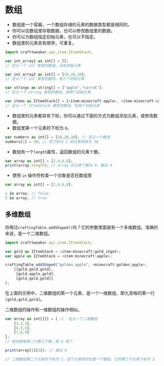 # 数组

* 数组是一个容器，一个数组存储的元素的数据类型都是相同的。
* 你可以往数组里存取数据，也可以修改数组里的数据。
* 你可以为数组指定初始元素，也可以不指定。
* 数组里的元素具有顺序，可重复。

```javascript
import crafttweaker.api.item.IItemStack;

var int_array1 as int[] = [];
// 定义一个 int 类型的数组，没有初始元素

var int_array2 as int[] = [10,20,30];
// 定义一个 int 类型的数组，有三个初始元素

var strings as string[] = ["apple","carrot"];
// 定义一个 string 类型的数组，有两个初始元素

var items as IItemStack[] = [<item:minecraft:apple>, <item:minecraft:carrot>];
// 定义一个 IItemStack 类型的数组，有两个初始元素
```

* 数组里的元素都具有下标，你可以通过下面的方式为数组添加元素，或修改数据。
* 数组里第一个元素的下标为 `0`。

```javascript
var numbers as int[] = [10,20,20]; // 定义一个数组
numbers[2] = 30; // 将下标为 2 的元素修改为 30
```

* 数组有一个`length`属性，返回数组的元素个数。

```javascript
var array as int[] = [2,4,6,8];
print(array.length); // array 的元素个数为 4，输出 4
```

* 使用 `in` 操作符检查一个对象是否在数组里

```javascript
var array as int[] = [2,4,6,8];

1 in array; // false
2 in array; // true
```

## 多维数组

你用过`craftingTable.addShaped()`吗？它的参数里面就有一个多维数组。准确的来说，是一个二维数组。

```javascript
import crafttweaker.api.item.IItemStack;

var gold as IItemStack = <item:minecraft:gold_ingot>;
var apple as IItemStack = <item:minecraft:apple>;

craftingTable.addShaped("golden_apple", <minecraft:golden_apple>,
    [[gold,gold,gold],
     [gold,apple,gold],
     [gold,gold,gold]]
);
```

在上面的示例中，二维数组的第一个元素，是一个一维数组，即九宫格的第一行`[gold,gold,gold]`。

二维数组的操作和一维数组的操作相似。

```javascript
var array as int[][] = [ //  定义一个二维数组
    [1,2,3],
    [4,5,6],
    [7,8,9]
];
// 如何获取第二行第三个数，即 6 呢？

print(array[1][2]); // 输出 6

// 二维数组第二个元素的下标为 1，这个元素同时也是一个数组，它的第三个元素下标为 2
```

